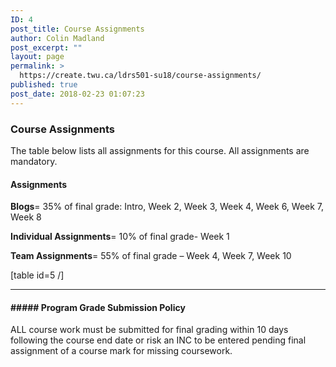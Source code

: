 ```yaml
---
ID: 4
post_title: Course Assignments
author: Colin Madland
post_excerpt: ""
layout: page
permalink: >
  https://create.twu.ca/ldrs501-su18/course-assignments/
published: true
post_date: 2018-02-23 01:07:23
---
```

### Course Assignments

The table below lists all assignments for this course. All assignments are mandatory.

#### Assignments

**Blogs**= 35% of final grade: Intro, Week 2, Week 3, Week 4, Week 6, Week 7, Week 8

**Individual Assignments**= 10% of final grade- Week 1

**Team Assignments**= 55% of final grade – Week 4, Week 7, Week 10

[table id=5 /]

<hr />

<h4>##### Program Grade Submission Policy</h4>
ALL course work must be submitted for final grading within 10 days following the course end date or risk an INC to be entered pending final assignment of a course mark for missing coursework.